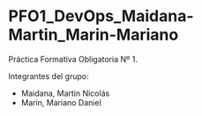 # PFO1_DevOps_Maidana-Martin_Marin-Mariano
Práctica Formativa Obligatoria Nº 1.

Integrantes del grupo:
+ Maidana, Martin Nicolás
+ Marin, Mariano Daniel

